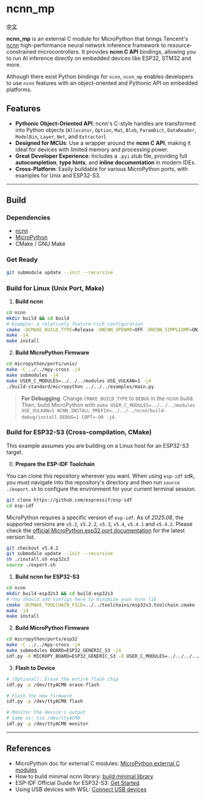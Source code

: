 # ncnn_mp

[中文](./README_zh.md)

**ncnn_mp** is an external C module for MicroPython that brings Tencent's [ncnn](https://github.com/Tencent/ncnn) high-performance neural network inference framework to resource-constrained microcontrollers. It provides **ncnn C API** bindings, allowing you to run AI inference directly on embedded devices like ESP32, STM32 and more.

Although there exist Python bindings for `ncnn`, `ncnn_mp` enables developers to use `ncnn` features with an object-oriented and Pythonic API on embedded platforms.

## Features

- **Pythonic Object-Oriented API**: ncnn's C-style handles are transformed into Python objects (`Allocator`, `Option`, `Mat`, `Blob`, `ParamDict`, `DataReader`, `ModelBin`, `Layer`, `Net`, and `Extractor`).
- **Designed for MCUs**: Use a wrapper around the **ncnn C API**, making it ideal for devices with limited memory and processing power.
- **Great Developer Experience**: Includes a `.pyi` stub file, providing full **autocompletion**, **type hints**, and **inline documentation** in modern IDEs.
- **Cross-Platform**: Easily buildable for various MicroPython ports, with examples for Unix and ESP32-S3.

---

## Build

### Dependencies

- [ncnn](https://github.com/Tencent/ncnn)
- [MicroPython](https://github.com/micropython/micropython)
- CMake / GNU Make

### Get Ready

```bash
git submodule update --init --recursive
```

### Build for Linux (Unix Port, Make)

1.  **Build ncnn**

```bash
cd ncnn
mkdir build && cd build
# Example: a relatively feature-rich configuration
cmake -DCMAKE_BUILD_TYPE=Release -DNCNN_OPENMP=OFF -DNCNN_SIMPLEOMP=ON -DNCNN_VULKAN=ON -DNCNN_BUILD_BENCHMARK=OFF -DCMAKE_EXPORT_COMPILE_COMMANDS=ON -DCMAKE_INSTALL_PREFIX=./install ..
make -j4
make install
```

2.  **Build MicroPython Firmware**

```bash
cd micropython/ports/unix/
make -C ../../mpy-cross -j4
make submodules -j4
make USER_C_MODULES=../../../modules USE_VULKAN=1 -j4
./build-standard/micropython ../../../examples/main.py
```

> **For Debugging**: Change `CMAKE_BUILD_TYPE` to `DEBUG` in the ncnn build. Then, build MicroPython with `make USER_C_MODULES=../../../modules USE_VULKAN=1 NCNN_INSTALL_PREFIX=../../../ncnn/build-debug/install DEBUG=1 COPT=-O0 -j4`.

### Build for ESP32-S3 (Cross-compilation, CMake)

This example assumes you are building on a Linux host for an ESP32-S3 target.

0.  **Prepare the ESP-IDF Toolchain**

You can clone this repository wherever you want. When using `esp-idf` sdk, you must navigate into the repository's directory and then run `source ./export.sh` to configure the environment for your current terminal session.

```bash
git clone https://github.com/espressif/esp-idf
cd esp-idf
```

MicroPython requires a specific version of `esp-idf`. As of _2025.08_, the supported versions are `v5.2`, `v5.2.2`, `v5.3`, `v5.4`, `v5.4.1` and `v5.4.2`. Please check the [official MicroPython esp32 port documentation](https://github.com/micropython/micropython/blob/master/ports/esp32/README.md) for the latest version list.

```bash
git checkout v5.4.2
git submodule update --init --recursive
sh ./install.sh esp32s3
source ./export.sh
```

1.  **Build ncnn for ESP32-S3**

```bash
cd ncnn
mkdir build-esp32s3 && cd build-esp32s3
# You should add configs here to minimize your ncnn lib
cmake -DCMAKE_TOOLCHAIN_FILE=../../toolchains/esp32s3.toolchain.cmake -DCMAKE_EXPORT_COMPILE_COMMANDS=ON -DCMAKE_INSTALL_PREFIX=./install ..
make -j4
make install
```

2.  **Build MicroPython Firmware**

```bash
cd micropython/ports/esp32
make -C ../../mpy-cross -j4
make submodules BOARD=ESP32_GENERIC_S3 -j4
idf.py -D MICROPY_BOARD=ESP32_GENERIC_S3 -D USER_C_MODULES=../../../../modules/ncnn_mp/micropython.cmake -D NCNN_INSTALL_PREFIX=../../../../ncnn/build-esp32s3/install build
```

3.  **Flash to Device**

```bash
# [Optional]: Erase the entire flash chip
idf.py -p /dev/ttyACM0 erase-flash

# Flash the new firmware
idf.py -p /dev/ttyACM0 flash

# Monitor the device's output
# Same as: tio /dev/ttyACM0
idf.py -p /dev/ttyACM0 monitor
```

---

## References
- MicroPython doc for external C modules: [MicroPython external C modules](https://docs.micropython.org/en/latest/develop/cmodules.html)
- How to build minimal ncnn library: [build minimal library](https://github.com/Tencent/ncnn/wiki/build-minimal-library)
- ESP-IDF Official Guide for ESP32-S3: [Get Started](https://docs.espressif.com/projects/esp-idf/en/stable/esp32s3/get-started/index.html)
- Using USB devices with WSL: [Connect USB devices](https://learn.microsoft.com/en-us/windows/wsl/connect-usb#attach-a-usb-device)